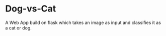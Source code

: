 # Dog-vs-Cat
A Web App build on flask which takes an image as input and classifies it as a cat or dog.
